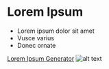 # Lorem Ipsum
* Lorem ipsum dolor sit amet
* Vusce varius
* Donec ornate

[Lorem Ipsum Generator](https://ru.lipsum.com/)
![alt text](https://camo.githubusercontent.com/6bbea9a9aa52b24f7d3a1d56ab7855db445180a7/68747470733a2f2f63646e2d696d616765732d312e6d656469756d2e636f6d2f6d61782f313630302f312a7453797576335a5243667353443561584237763844512e706e67)
